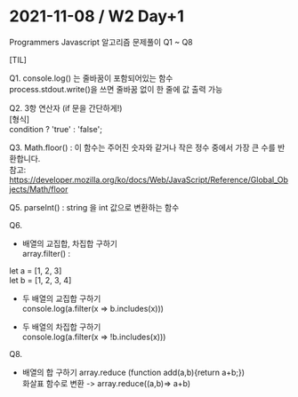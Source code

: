 # 2021-11-08 / W2 Day+1
Programmers Javascript 알고리즘 문제풀이 Q1 ~ Q8

[TIL]

Q1.
console.log() 는 줄바꿈이 포함되어있는 함수</br>
process.stdout.write()을 쓰면 줄바꿈 없이 한 줄에 값 출력 가능

Q2.
3항 연산자 (if 문을 간단하게!)</br>
[형식]</br>
condition ? 'true' : 'false';

Q3.
Math.floor() : 이 함수는 주어진 숫자와 같거나 작은 정수 중에서 가장 큰 수를 반환합니다.</br>
참고: https://developer.mozilla.org/ko/docs/Web/JavaScript/Reference/Global_Objects/Math/floor

Q5. 
parseInt() : string 을 int 값으로 변환하는 함수

Q6.
* 배열의 교집합, 차집합 구하기</br>
array.filter() : 

let a = [1, 2, 3]</br>
let b = [1, 2, 3, 4]

* 두 배열의 교집합 구하기</br>
console.log(a.filter(x => b.includes(x)))

* 두 배열의 차집합 구하기 </br>
console.log(a.filter(x => !b.includes(x)))

Q8.
* 배열의 합 구하기
array.reduce (function add(a,b){return a+b;})</br>
화살표 함수로 변환 -> array.reduce((a,b)=> a+b)




